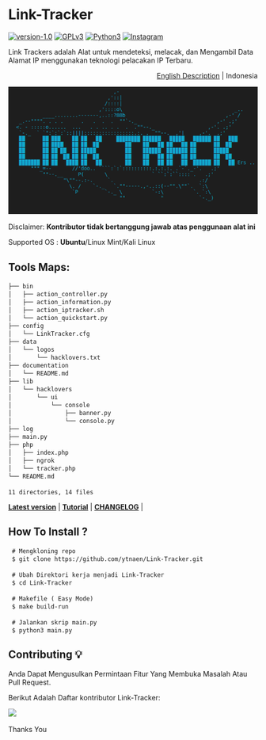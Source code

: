 # Link-Tracker
[![version-1.0](https://img.shields.io/badge/version-1.0-blue)]()
[![GPLv3](https://img.shields.io/badge/license-GPLv3-blue)](https://img.shields.io/badge/license-GPLv3-blue)
[![Python3](https://img.shields.io/badge/language-Python3-red)](https://img.shields.io/badge/language-Python3-red)
[![Instagram](https://img.shields.io/badge/Instagram-Account-blue)](https://www.instagram.com/anonputraid/)

Link Trackers adalah Alat untuk mendeteksi, melacak, dan Mengambil Data Alamat IP menggunakan teknologi pelacakan IP Terbaru.


<p align="right">
<a href="https://github.com/anonputraid/Link-Trackers"> English Description</a> | Indonesia 
</p>

<p align="center">
  <img src="src/img/Link-Trackers.png">
</p>


Disclaimer: **Kontributor tidak bertanggung jawab atas penggunaan alat ini**

Supported OS : **Ubuntu**/Linux Mint/Kali Linux

## Tools Maps:

```text
├── bin
│   ├── action_controller.py
│   ├── action_information.py
│   ├── action_iptracker.sh
│   └── action_quickstart.py
├── config
│   └── LinkTracker.cfg
├── data
│   └── logos
│       └── hacklovers.txt
├── documentation
│   └── README.md
├── lib
│   └── hacklovers
│       └── ui
│           └── console
│               ├── banner.py
│               └── console.py
├── log
├── main.py
├── php
│   ├── index.php
│   ├── ngrok
│   └── tracker.php
└── README.md

11 directories, 14 files

```

[**Latest version**]() |
[**Tutorial**](doc/COMMANDS.md) |
[**CHANGELOG**](doc/CHANGELOG.md) |


## How To Install ?
```text
 # Mengkloning repo
 $ git clone https://github.com/ytnaen/Link-Tracker.git
 
 # Ubah Direktori kerja menjadi Link-Tracker
 $ cd Link-Tracker

 # Makefile ( Easy Mode)
 $ make build-run   

 # Jalankan skrip main.py
 $ python3 main.py 
```

## Contributing 💡

Anda Dapat Mengusulkan Permintaan Fitur Yang Membuka Masalah Atau Pull Request.

Berikut Adalah Daftar kontributor Link-Tracker:

<a href="https://github.com/anonputraid/Link-Trackers/graphs/contributors">
  <img src="https://contributors-img.web.app/image?repo=anonputraid/Link-Trackers" />
</a>

Thanks You 

